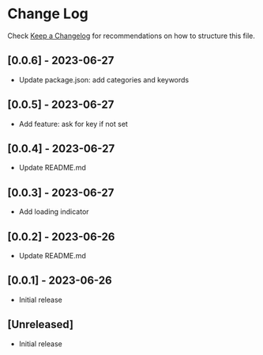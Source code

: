 # Change Log

Check [Keep a Changelog](http://keepachangelog.com/) for recommendations on how to structure this file.

## [0.0.6] - 2023-06-27

- Update package.json: add categories and keywords

## [0.0.5] - 2023-06-27

- Add feature: ask for key if not set

## [0.0.4] - 2023-06-27

- Update README.md

## [0.0.3] - 2023-06-27

- Add loading indicator

## [0.0.2] - 2023-06-26

- Update README.md

## [0.0.1] - 2023-06-26

- Initial release

## [Unreleased]

- Initial release

